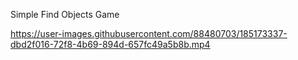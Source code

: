 Simple Find Objects Game


https://user-images.githubusercontent.com/88480703/185173337-dbd2f016-72f8-4b69-894d-657fc49a5b8b.mp4

